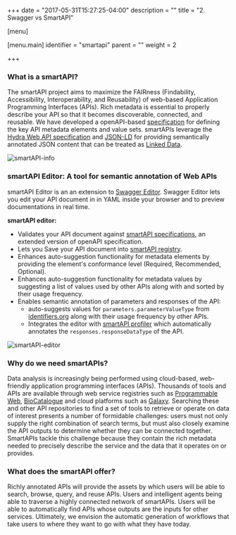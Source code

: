 +++
date = "2017-05-31T15:27:25-04:00"
description = ""
title = "2. Swagger vs SmartAPI"

[menu]

  [menu.main]
    identifier = "smartapi"
    parent = ""
    weight = 2

+++

### What is a smartAPI?

The smartAPI project aims to maximize the FAIRness (Findability, Accessibility, Interoperability, and Reusability) of web-based Application Programming Interfaces (APIs). Rich metadata is essential to properly describe your API so that it becomes discoverable, connected, and reusable. We have developed a openAPI-based [specification](https://websmartapi.github.io/smartapi_specification/) for defining the key API metadata elements and value sets. smartAPIs leverage the [Hydra Web API specification](http://www.hydra-cg.com/) and [JSON-LD](http://json-ld.org/) for providing semantically annotated JSON content that can be treated as [Linked Data](http://linkeddata.org/).

![smartAPI-info]({{<baseurl>}}/images/smartapi.png)

### smartAPI Editor: A tool for semantic annotation of Web APIs

smartAPI Editor is an an extension to [Swagger Editor](https://github.com/swagger-api/swagger-editor/releases). Swagger Editor lets you edit your API document in in YAML inside your browser and to preview documentations in real time.

**smartAPI editor:**

- Validates your API document against [smartAPI specifications](https://github.com/WebsmartAPI/swagger-editor/blob/master/node_modules_changes/schema.json), an extended version of openAPI specification.
- Lets you Save your API document into [smartAPI registry](http://smart-api.info/registry/).
- Enhances auto-suggestion functionality for metadata elements by providing the element's conformance level (Required, Recommended, Optional).
- Enhances auto-suggestion functionality for metadata values by suggesting a list of values used by other APIs along with and sorted by their usage frequency.
- Enables semantic annotation of parameters and responses of the API:
  - auto-suggests values for `parameters.parameterValueType` from [identifiers.org](http://identifiers.org/) along with their usage frequency by other APIs.
  - Integrates the editor with [smartAPI profiler](http://smart-api.info/profiler) which automatically annotates the `responses.responseDataType` of the API.

![smartAPI-editor]({{<baseurl>}}/images/smartapieditor.png)

### Why do we need smartAPIs?

Data analysis is increasingly being performed using cloud-based, web-friendly application programming interfaces (APIs). Thousands of tools and APIs are available through web service registries such as [Programmable Web](http://www.programmableweb.com/), [BioCatalogue](https://www.biocatalogue.org/) and cloud platforms such as [Galaxy](https://galaxyproject.org/). Searching these and other API repositories to find a set of tools to retrieve or operate on data of interest presents a number of formidable challenges: users must not only supply the right combination of search terms, but must also closely examine the API outputs to determine whether they can be connected together. SmartAPIs tackle this challenge because they contain the rich metadata needed to precisely describe the service and the data that it operates on or provides.

### What does the smartAPI offer?

Richly annotated APIs will provide the assets by which users will be able to search, browse, query, and reuse APIs. Users and intelligent agents being able to traverse a highly connected network of smartAPIs. Users will be able to automatically find APIs whose outputs are the inputs for other services. Ultimately, we envision the automatic generation of workflows that take users to where they want to go with what they have today.
